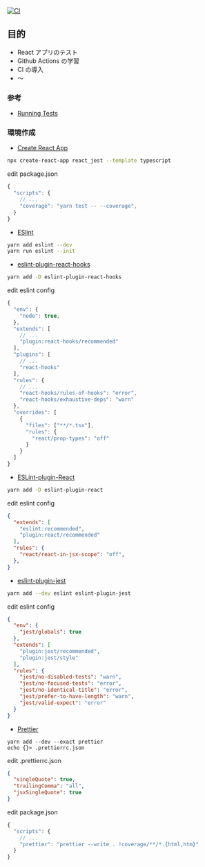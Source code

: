 [![CI](https://github.com/YamaguchiRyuta/react_jest/actions/workflows/main.yml/badge.svg)](https://github.com/YamaguchiRyuta/react_jest/actions/workflows/main.yml)

## 目的

- React アプリのテスト
- Github Actions の学習
- CI の導入
- ～

### 参考

- [Running Tests](https://create-react-app.dev/docs/running-tests/)

### 環境作成

- [Create React App](https://github.com/facebook/create-react-app)

```bash
npx create-react-app react_jest --template typescript
```

edit package.json

```JavaScript
{
  "scripts": {
    // ...
    "coverage": "yarn test -- --coverage",
  }
}
```

- [ESlint](https://github.com/eslint/eslint)

```bash
yarn add eslint --dev
yarn run eslint --init
```

- [eslint-plugin-react-hooks](https://www.npmjs.com/package/eslint-plugin-react-hooks)

```bash
yarn add -D eslint-plugin-react-hooks
```

edit eslint config

```JavaScript
{
  "env": {
    "node": true,
  },
  "extends": [
    // ...
    "plugin:react-hooks/recommended"
  ],
  "plugins": [
    // ...
    "react-hooks"
  ],
  "rules": {
    // ...
    "react-hooks/rules-of-hooks": "error",
    "react-hooks/exhaustive-deps": "warn"
  },
  "overrides": [
    {
      "files": ["**/*.tsx"],
      "rules": {
        "react/prop-types": "off"
      }
    }
  ]
}
```

- [ESLint-plugin-React](https://github.com/yannickcr/eslint-plugin-react)

```bash
yarn add -D eslint-plugin-react
```

edit eslint config

```JSON
{
  "extends": [
    "eslint:recommended",
    "plugin:react/recommended"
  ],
  "rules": {
    "react/react-in-jsx-scope": "off",
  },
}
```

- [eslint-plugin-jest](https://github.com/jest-community/eslint-plugin-jest#readme)

```bash
yarn add --dev eslint eslint-plugin-jest
```

edit eslint config

```JSON
{
  "env": {
    "jest/globals": true
  },
  "extends": [
    "plugin:jest/recommended",
    "plugin:jest/style"
  ],
  "rules": {
    "jest/no-disabled-tests": "warn",
    "jest/no-focused-tests": "error",
    "jest/no-identical-title": "error",
    "jest/prefer-to-have-length": "warn",
    "jest/valid-expect": "error"
  }
}
```

- [Prettier](https://github.com/prettier/prettier)

```
yarn add --dev --exact prettier
echo {}> .prettierrc.json
```

edit .prettierrc.json

```JSON
{
  "singleQuote": true,
  "trailingComma": "all",
  "jsxSingleQuote": true
}
```

edit package.json

```JavaScript
{
  "scripts": {
    // ...
    "prettier": "prettier --write . !coverage/**/*.{html,htm}"
  }
}
```
